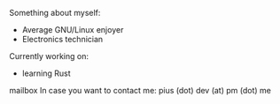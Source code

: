 Something about myself:

- Average GNU/Linux enjoyer
- Electronics technician

Currently working on:

- learning Rust
    
mailbox In case you want to contact me: pius (dot) dev (at) pm (dot) me
